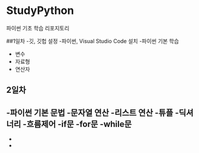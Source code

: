 # StudyPython
 파이썬 기초 학습 리포지토리

 ##1일차
 -깃, 깃헙 설정
 -파이썬, Visual Studio Code 설치
 -파이썬 기본 학습
 - 변수
 - 자료형
 - 연산자

 ## 2일차 
 -파이썬 기본 문법
  -문자열 연산
  -리스트 연산
  -튜플
  -딕셔너리
  -흐름제어
   -if문
   -for문
   -while문
   -
   -
  -